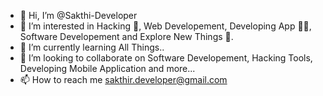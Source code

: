 - 👋 Hi, I’m @Sakthi-Developer
- 👀 I’m interested in Hacking 🤖, Web Developement, Developing App 👨‍💻, Software Developement and Explore New Things 🔭. 
- 🌱 I’m currently learning All Things.. 
- 💞️ I’m looking to collaborate on Software Developement, Hacking Tools, Developing Mobile Application and more... 
- 📫 How to reach me sakthir.developer@gmail.com

<!---
Sakthi-Developer/Sakthi-Developer is a ✨ special ✨ repository because its `README.md` (this file) appears on your GitHub profile.
You can click the Preview link to take a look at your changes.
--->
